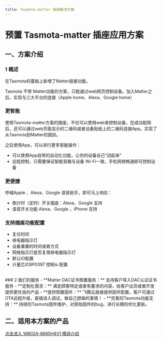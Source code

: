 ```yaml
---
title: Tasmota-matter 插座解决方案
---
```


# 预置 Tasmota-matter 插座应用方案

## 一、方案介绍

### 1 概述

在Tasmota的基础上新增了Matter链接功能。

Tasmota 不带 Matter功能的方案，只能通过web网页控制设备。加入Matter之后，实现与三大平台的连接（Apple home、Alexa、Google home）

### 更智能
使用Tasmota-matter方案的插座，不仅可以使用web来控制设备，在成功配网后，还可以通过web页面显示的二维码或者设备贴纸上的二维码连接App。实现了从Tasmota到Matter的跳跃。

之后使用App，可以进行更多智能操作：

- 可以使用App自带的自动化功能，让你的设备自己“动起来”
- 远程控制，只需要保证智能音箱与设备 Wi-Fi一致，手机网络畅通即可控制设备

### 更便捷

呼喊Apple 、Alexa、Google 语音助手，即可马上响应：

- 倒计时（定时）开关插座：Alexa、Google 支持
- 语音开关功能 Alexa、Google ，iPhone 支持 

### 支持插座功能配置
- 复位时间
- 继电器指示灯
- 设备重置的时间或者方式
- 网络指示灯是否复用继电器指示灯
- 默认IO配置
- 计量芯片BP0397 控制io 配置

<br>
### 2 我们的服务
- **Matter DAC证书预置服务：** 支持客户导入DAC认证证书服务 
- **定制化需求：** 满足顾客特定或者有要求的内容，给客户出货或者开发提供更优良的产品
- **提供预置固件：** 飞腾云直接提供固件配置，客户可通过OTA远程升级，直接进入调试，做自己想做的事情！
- **完善的Tasmota功能支持：** 持续的Tasmota固件维护，对原始固件的bug，进行长期的优化更新。

## 二、适用本方案的产品
<!-- [点击进入Tasmota-matter模组介绍](../../products/tasmota/tasmota-matter.md) -->

[点击进入 WB02A-8685H4V1 模组介绍](../../products/tasmota/tasmota-matter.md)

